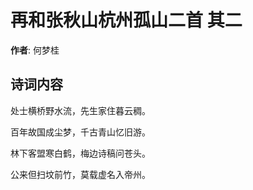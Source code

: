 # 再和张秋山杭州孤山二首  其二

**作者**: 何梦桂

## 诗词内容

处士横桥野水流，先生家住暮云稠。

百年故国成尘梦，千古青山忆旧游。

林下客盟寒白鹤，梅边诗稿问苍头。

公来但扫坟前竹，莫载虚名入帝州。


